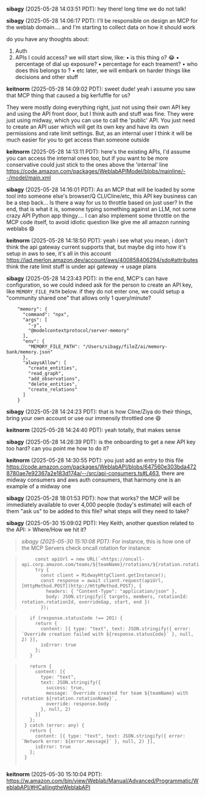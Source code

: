 **sibagy** (2025-05-28 14:03:51 PDT):
hey there! long time we do not talk!

**sibagy** (2025-05-28 14:06:17 PDT):
I'll be responsible on design an MCP for the weblab domain....
and I'm starting to collect data on how it should work

do you have any thoughts about:
1. Auth
2. APIs I could access? we will start slow, like:
• is this thing o? :joy: 
• percentage of dial up exposure?
• percentage for each treament?
• who does this belongs to ?
• etc
later, we will embark on harder things like decisions and other stuff

**keitnorm** (2025-05-28 14:09:02 PDT):
sweet dude! yeah i assume you saw that MCP thing that caused a big kerfuffle for us?

They were mostly doing everything right, just not using their own API key and using the API front door, but I think auth and stuff was fine. They were just using midway, which you can use to call the 'public' API. You just need to create an API user which will get its own key and have its own permissions and rate limit settings. But, as an internal user I think it will be much easier for you to get access than someone outside

**keitnorm** (2025-05-28 14:13:11 PDT):
here's the existing APIs, I'd assume you can access the internal ones too, but if you want to be more conservative could just stick to the ones above the 'internal' line <https://code.amazon.com/packages/WeblabAPIModel/blobs/mainline/--/model/main.xml>

**sibagy** (2025-05-28 14:16:01 PDT):
As an MCP that will be loaded by some tool into someone else's browser/Q CLI/Cline/etc, this API key business can be a step back...
Is there a way for us to throttle based on just user?
In the end, that is what it is, someone typing something against an LLM, not some crazy API Python app thingy....
I can also implement some throttle on the MCP code itself, to avoid idiotic question like give me all amazon running weblabs :smile:

**keitnorm** (2025-05-28 14:18:50 PDT):
yeah i see what you mean, i don't think the api gateway current supports that, but maybe dig into how it's setup in aws to see, it's all in this account <https://iad.merlon.amazon.dev/account/aws/400858406294/sdo#attributes> think the rate limit stuff is under api gateway -&gt; usage plans

**sibagy** (2025-05-28 14:23:43 PDT):
in the end, MCP's can have configuration, so we could indeed ask for the person to create an API key, like `MEMORY_FILE_PATH` below.
if they do not enter one, we could setup a "community shared one" that allows only 1 query/minute?
```
    "memory": {
      "command": "npx",
      "args": [
        "-y",
        "@modelcontextprotocol/server-memory"
      ],
      "env": {
        "MEMORY_FILE_PATH": "/Users/sibagy/fileZ/ai/memory-bank/memory.json"
      },
      "alwaysAllow": [
        "create_entities",
        "read_graph",
        "add_observations",
        "delete_entities",
        "create_relations"
      ]
    }
```

**sibagy** (2025-05-28 14:24:23 PDT):
that is how Cline/Ziya do their things, bring your own account or use our immensily throttled one :smile:

**keitnorm** (2025-05-28 14:24:40 PDT):
yeah totally, that makes sense

**sibagy** (2025-05-28 14:26:39 PDT):
is the onboarding to get a new API key too hard? can you point me how to do it?

**keitnorm** (2025-05-28 14:30:55 PDT):
you just add an entry to this file <https://code.amazon.com/packages/WeblabAPI/blobs/647560e303bda4728780ae7e92367a2e183d174a/--/src/api-consumers.ts#L463>, there are midway consumers and aws auth consumers, that harmony one is an example of a midway one

**sibagy** (2025-05-28 18:01:53 PDT):
how that works? the MCP will be immediately available to over 4,000 people (today's estimate)
will each of them "ask us" to be added to this file? what steps will they need to take?

**sibagy** (2025-05-30 15:09:02 PDT):
Hey Keith, another question related to the API:
&gt; Where/How we hit it?

> *sibagy (2025-05-30 15:10:08 PDT):*
> For instance, this is how one of the MCP Servers check oncall rotation for instance:

> ```
> 	   const apiUrl = new URL(`<https://oncall-api.corp.amazon.com/teams/${teamName}/rotations/${rotation.rotationId}/overrides>`);
> 	   try {
> 	     const client = MidwayHttpClient.getInstance();
> 	     const response = await client.request(apiUrl, [HttpMethod.POST](http://HttpMethod.POST), {
> 	       headers: { "Content-Type": "application/json" },
> 	       body: JSON.stringify({ targets, members, rotationId: rotation.rotationId, overrideGap, start, end })
> 	     });

> 	     if (response.statusCode !== 201) {
> 	       return {
> 	         content: [{ type: "text", text: JSON.stringify({ error: `Override creation failed with ${response.statusCode}` }, null, 2) }],
> 	         isError: true
> 	       };
> 	     }

> 	     return {
> 	       content: [{
> 	         type: "text",
> 	         text: JSON.stringify({
> 	           success: true,
> 	           message: `Override created for team ${teamName} with rotation ${rotation.rotationName}`,
> 	           override: response.body
> 	         }, null, 2)
> 	       }]
> 	     };
> 	   } catch (error: any) {
> 	     return {
> 	       content: [{ type: "text", text: JSON.stringify({ error: `Network error: ${error.message}` }, null, 2) }],
> 	       isError: true
> 	     };
> 	   }
> ```

**keitnorm** (2025-05-30 15:10:04 PDT):
<https://w.amazon.com/bin/view/Weblab/Manual/Advanced/Programmatic/WeblabAPI/#HCallingtheWeblabAPI>
